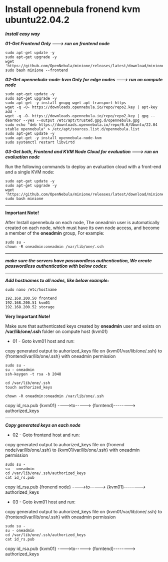 # Install opennebula fronend kvm ubuntu22.04.2

***Install easy way***

***01-Get Frontend Only ---> run on frontend node***


```
sudo apt-get update -y
sudo apt-get upgrade -y
wget 'https://github.com/OpenNebula/minione/releases/latest/download/minione'
sudo bash minione --frontend
```

***02-Get opennebula-node-kvm Only for edge nodes ---> run on compute node***
```
sudo apt-get update -y
sudo apt-get upgrade -y
sudo apt-get -y install gnupg wget apt-transport-https
wget -q -O- https://downloads.opennebula.io/repo/repo2.key | apt-key add -
wget -q -O- https://downloads.opennebula.io/repo/repo2.key | gpg --dearmor --yes --output /etc/apt/trusted.gpg.d/opennebula.gpg
sudo echo "deb https://downloads.opennebula.io/repo/6.6/Ubuntu/22.04 stable opennebula" > /etc/apt/sources.list.d/opennebula.list
sudo apt-get update -y
sudo apt-get -y install opennebula-node-kvm
sudo systemctl restart libvirtd
```


***03-Get both, Frontend and KVM Node Cloud for evaluation ---> run on evaluation node***

 Run the following commands to deploy an evaluation cloud with a front-end and a single KVM node:

```
sudo apt-get update -y
sudo apt-get upgrade -y
wget 'https://github.com/OpenNebula/minione/releases/latest/download/minione'
sudo bash minione
```
****
**Important Note!** 

After Install opennebula on each node, The oneadmin user is automatically created on each node,
which must have its own node access, and become a member of the **oneadmin** group, For example:

```
sudo su -
chown -R oneadmin:oneadmin /var/lib/one/.ssh 
```
****

***make sure the servers have passwordless authentication, We create passwordless authentication with below codes:***

****

***Add hostnames to all nodes, like below example:***

```
sudo nano /etc/hostname

192.168.200.50 frontend
192.168.200.51 kvm01
192.168.200.52 storage

```


**Very Important Note!** 

Make sure that authenticated keys created by **oneadmin** user and exists on **/var/lib/one/.ssh** folder on compute host (kvm01) 

- 01 - Goto kvm01 host and run:

copy generated output to auhorized_keys file on {kvm01/var/lib/one/.ssh} to {frontend/var/lib/one/.ssh} with oneadmin permission

```
sudo su -
su - oneadmin
ssh-keygen -t rsa -b 2048

cd /var/lib/one/.ssh
touch authorized_keys

chown -R oneadmin:oneadmin /var/lib/one/.ssh

```

copy id_rsa.pub {kvm01} ---->to-----> {forntend}--------> authorized_keys
****
***Copy generated keys on each node***


- 02 - Goto frontend host and run:

copy generated output to auhorized_keys file on {fronend node/var/lib/one/.ssh} to {kvm01/var/lib/one/.ssh} with oneadmin permission

```
sudo su -
su - oneadmin
cd /var/lib/one/.ssh/authorized_keys
cat id_rs.pub
```
copy id_rsa.pub {fronend node} ---->to-----> {kvm01}--------> authorized_keys

- 03 - Goto kvm01 host and run:

copy generated output to auhorized_keys file on {kvm01/var/lib/one/.ssh} to {frontend/var/lib/one/.ssh} with oneadmin permission

```
sudo su -
su - oneadmin
cd /var/lib/one/.ssh/authorized_keys
cat id_rs.pub
```

copy id_rsa.pub {kvm01} ---->to-----> {forntend}--------> authorized_keys


















